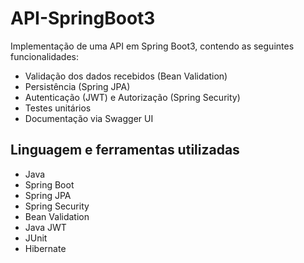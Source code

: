 # API-SpringBoot3

Implementação de uma API em Spring Boot3, contendo as seguintes funcionalidades:
  - Validação dos dados recebidos (Bean Validation)
  - Persistência (Spring JPA)
  - Autenticação (JWT) e Autorização (Spring Security)
  - Testes unitários
  - Documentação via Swagger UI

## Linguagem e ferramentas utilizadas
  - Java
  - Spring Boot
  - Spring JPA
  - Spring Security
  - Bean Validation
  - Java JWT
  - JUnit
  - Hibernate
